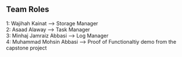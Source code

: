 ## Team Roles <br>

1: Wajihah Kainat --> Storage Manager <br>
2: Asaad Alaway --> Task Manager  <br>
3: Minhaj Jamraiz Abbasi --> Log Manager <br>
4: Muhammad Mohsin Abbasi --> Proof of Functionaltiy demo from the capstone project <br>
